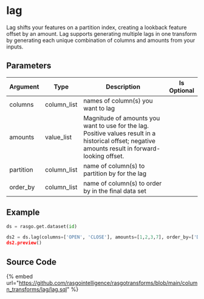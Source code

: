 

# lag

Lag shifts your features on a partition index, creating a lookback feature offset by an amount. Lag supports generating multiple lags in one transform by generating each unique combination of columns and amounts from your inputs.

## Parameters

| Argument  |    Type     |                                                                     Description                                                                     | Is Optional |
| --------- | ----------- | --------------------------------------------------------------------------------------------------------------------------------------------------- | ----------- |
| columns   | column_list | names of column(s) you want to lag                                                                                                                  |             |
| amounts   | value_list  | Magnitude of amounts you want to use for the lag. Positive values result in a historical offset; negative amounts result in forward-looking offset. |             |
| partition | column_list | name of column(s) to partition by for the lag                                                                                                       |             |
| order_by  | column_list | name of column(s) to order by in the final data set                                                                                                 |             |


## Example

```python
ds = rasgo.get.dataset(id)

ds2 = ds.lag(columns=['OPEN', 'CLOSE'], amounts=[1,2,3,7], order_by=['DATE, 'TICKER'], partition=['TICKER'])
ds2.preview()
```

## Source Code

{% embed url="https://github.com/rasgointelligence/rasgotransforms/blob/main/column_transforms/lag/lag.sql" %}

